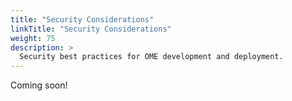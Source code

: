 ```yaml
---
title: "Security Considerations"
linkTitle: "Security Considerations"
weight: 75
description: >
  Security best practices for OME development and deployment.
---
```


Coming soon!